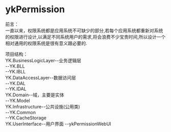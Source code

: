 ﻿ykPermission
============

前言：
<br/>一直以来，权限系统都是应用系统不可缺少的部分,若每个应用系统都重新对系统的权限进行设计,以满足不同系统用户的需求,将会浪费不少宝贵时间,所以设计一个相对通用的权限系统是很有意义跟必要的.

项目结构：<br/>
YK.BusinessLogicLayer--业务逻辑层<br/>
--YK.BLL<br/>
--YK.IBLL<br>
YK.DataAccessLayer--数据访问层<br/>
--YK.DAL<br/>
--YK.IDAL<br/>
YK.Domain--域，主要是实体<br/>
--YK.Model<br/>
YK.Infrastructure--公共设施(公用类)<br/>
--YK.Common<br/>
--YK.CacheStorage<br/>
YK.UserInterface--用户界面
--ykPermissionWebUI
